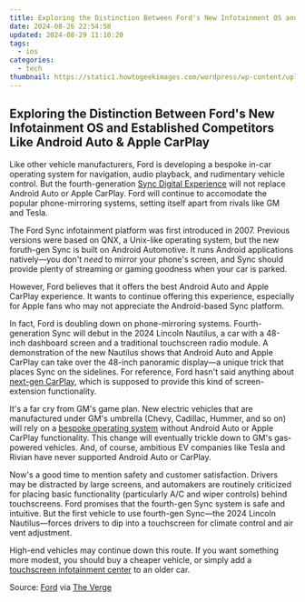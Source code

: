 ```yaml
---
title: Exploring the Distinction Between Ford's New Infotainment OS and Established Competitors Like Android Auto & Apple CarPlay
date: 2024-08-26 22:54:58
updated: 2024-08-29 11:10:20
tags:
  - ios
categories:
  - tech
thumbnail: https://static1.howtogeekimages.com/wordpress/wp-content/uploads/2024/01/15.jpg
---
```


## Exploring the Distinction Between Ford's New Infotainment OS and Established Competitors Like Android Auto & Apple CarPlay

Like other vehicle manufacturers, Ford is developing a bespoke in-car operating system for navigation, audio playback, and rudimentary vehicle control. But the fourth-generation [Sync Digital Experience](http://media.ford.com/content/fordmedia/fna/us/en/news/2024/01/22/enhance-your-drive--introducing-the-all-new-ford-and-lincoln-dig.html) will not replace Android Auto or Apple CarPlay. Ford will continue to accomodate the popular phone-mirroring systems, setting itself apart from rivals like GM and Tesla.

 The Ford Sync infotainment platform was first introduced in 2007\. Previous versions were based on QNX, a Unix-like operating system, but the new foruth-gen Sync is built on Android Automotive. It runs Android applications natively—you don't _need_ to mirror your phone's screen, and Sync should provide plenty of streaming or gaming goodness when your car is parked.

 However, Ford believes that it offers the best Android Auto and Apple CarPlay experience. It wants to continue offering this experience, especially for Apple fans who may not appreciate the Android-based Sync platform.

 In fact, Ford is doubling down on phone-mirroring systems. Fourth-generation Sync will debut in the 2024 Lincoln Nautilus, a car with a 48-inch dashboard screen and a traditional touchscreen radio module. A demonstration of the new Nautilus shows that Android Auto and Apple CarPlay can take over the 48-inch panoramic display—a unique trick that places Sync on the sidelines. For reference, Ford hasn't said anything about [next-gen CarPlay](https://graphic-issues.techidaily.com/1719818383351-solve-video-stuttering-issues-quickly-and-easily/), which is supposed to provide this kind of screen-extension functionality.

 It's a far cry from GM's game plan. New electric vehicles that are manufactured under GM's umbrella (Chevy, Cadillac, Hummer, and so on) will rely on a [bespoke operating system](https://finance.yahoo.com/news/gm-ditching-apple-carplay-has-dealers-concerned-171604535.html?guccounter=1&guce%5Freferrer=aHR0cHM6Ly93d3cuZ29vZ2xlLmNvbS8&guce%5Freferrer%5Fsig=AQAAANSaxra%5FfOeqMWHbbvpPlk7ywwmMux6pAv6s899gXsqcAogZQ1dd1rIb8f4aKoWKKLNumGX1lnxQ0PCjahJkTmnha4ZUrSlUGTfLKqKSmQhmzb0yOwc6IFplEjUXWEowHSZSfs%5FuqV3NgcW%5FAnVJBYwSDSevVVWBkoQ8Wy2kH2sA) without Android Auto or Apple CarPlay functionality. This change will eventually trickle down to GM's gas-powered vehicles. And, of course, ambitious EV companies like Tesla and Rivian have never supported Android Auto or CarPlay.

 Now's a good time to mention safety and customer satisfaction. Drivers may be distracted by large screens, and automakers are routinely criticized for placing basic functionality (particularly A/C and wiper controls) behind touchscreens. Ford promises that the fourth-gen Sync system is safe and intuitive. But the first vehicle to use fourth-gen Sync—the 2024 Lincoln Nautilus—forces drivers to dip into a touchscreen for climate control and air vent adjustment.

 High-end vehicles may continue down this route. If you want something more modest, you should buy a cheaper vehicle, or simply add a [touchscreen infotainment center](https://fox-http.techidaily.com/decoding-video-cropping-within-imovie-for-2024/) to an older car.

 Source: [Ford](https://media.ford.com/content/fordmedia/fna/us/en/news/2024/01/22/enhance-your-drive--introducing-the-all-new-ford-and-lincoln-dig.html) via [The Verge](https://www.theverge.com/2024/1/22/24045932/ford-android-screen-display-size-os-apps-gaming-lincoln)

<ins class="adsbygoogle"
     style="display:block"
     data-ad-format="autorelaxed"
     data-ad-client="ca-pub-7571918770474297"
     data-ad-slot="1223367746"></ins>



<ins class="adsbygoogle"
     style="display:block"
     data-ad-client="ca-pub-7571918770474297"
     data-ad-slot="8358498916"
     data-ad-format="auto"
     data-full-width-responsive="true"></ins>
